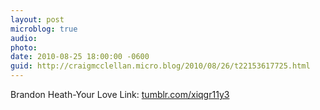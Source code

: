 ```yaml
---
layout: post
microblog: true
audio: 
photo: 
date: 2010-08-25 18:00:00 -0600
guid: http://craigmcclellan.micro.blog/2010/08/26/t22153617725.html
---
```

Brandon Heath-Your Love Link: [tumblr.com/xiqgr11y3](http://tumblr.com/xiqgr11y3)
